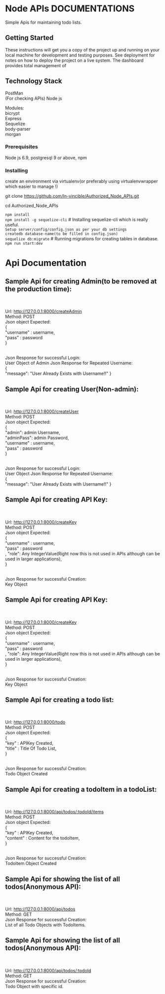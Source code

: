 # Node APIs DOCUMENTATIONS
Simple Apis for maintaining todo lists.

## Getting Started

These instructions will get you a copy of the project up and running on your local machine for development and testing purposes. See deployment for notes on how to deploy the project on a live system.
The dashboard provides total management of 

## Technology Stack

PostMan<br> (For checking APIs)
Node js<br>

Modules:<br>
bicrypt<br>
Express<br>
Sequelize<br>
body-parser<br>
morgan<br>

### Prerequisites

Node js 6.9, postgresql 9 or above, npm

### Installing

create an environment via virtualenv(or preferably using virtualenvwrapper which easier to manage !)

git clone https://github.com/In-vincible/Authorized_Node_APIs.git

cd Authorized_Node_APIs

``npm install``<br>
``npm install -g sequelize-cli`` # Installing sequelize-cli which is really useful.<br>
`` Setup server/config/config.json as per your db settings ``<br>
``createdb database-name(to be filled in config.json)``<br>
``sequelize db:migrate`` # Running migrations for creating tables in database.<br>
``npm run start:dev``<br>


# Api Documentation

## Sample Api for creating Admin(to be removed at the production time):
<br><br>
Url: http://127.0.0.1:8000/createAdmin
<br>
Method: POST
<br>
Json object Expected:<br>			{<br>
									"username" : username,<br>
									"pass" : password<br>
								}<br><br>

Json Response for successful Login: <br>
								User Object of Admin
Json Response for Repeated Username:<br>
								{<br>
									"message": "User Already Exists with Username!!"
								}<br>


## Sample Api for creating User(Non-admin):
<br><br>
Url: http://127.0.0.1:8000/createUser
<br>
Method: POST
<br>
Json object Expected:<br>			{<br>
                  "admin": admin Username,<br>
                  "adminPass": admin Password,<br>
									"username" : username,<br>
									"pass" : password<br>
								}<br><br>

Json Response for successful Login: <br>
								User Object 
Json Response for Repeated Username:<br>
								{<br>
									"message": "User Already Exists with Username!!"
								}<br>

## Sample Api for creating API Key:
<br><br>
Url: http://127.0.0.1:8000/createKey
<br>
Method: POST
<br>
Json object Expected:<br>			{<br>
                  "username" : username,<br>
									"pass" : password<br>,
                  "role": Any IntegerValue(Right now this is not used in APIs although can be used in larger applications),<br>
								}<br><br>

Json Response for successful Creation: <br>
								Key Object 

## Sample Api for creating API Key:
<br><br>
Url: http://127.0.0.1:8000/createKey
<br>
Method: POST
<br>
Json object Expected:<br>			{<br>
                  "username" : username,<br>
									"pass" : password<br>,
                  "role": Any IntegerValue(Right now this is not used in APIs although can be used in larger applications),<br>
								}<br><br>

Json Response for successful Creation: <br>
								Key Object 


## Sample Api for creating a todo list:
<br><br>
Url: http://127.0.0.1:8000/todo
<br>
Method: POST
<br>
Json object Expected:<br>			{<br>
                  "key" : APIKey Created,<br>
									"title" : Title Of Todo List,<br>
                  }<br><br>

Json Response for successful Creation: <br>
								Todo Object Created
                
 
## Sample Api for creating a todoItem in a todoList:
<br><br>
Url: http://127.0.0.1:8000/api/todos/:todoId/items
<br>
Method: POST
<br>
Json object Expected:<br>			{<br>
                  "key" : APIKey Created,<br>
                  "content" : Content for the todoItem,<br>
                  }<br><br>

Json Response for successful Creation: <br>
								TodoItem Object Created
                
 
## Sample Api for showing the list of all todos(Anonymous API):
<br><br>
Url: http://127.0.0.1:8000/api/todos
<br>
Method: GET<br>
Json Response for successful Creation: <br>
								List of all Todo Objects with TodoItems.



## Sample Api for showing the list of all todos(Anonymous API):
<br><br>
Url: http://127.0.0.1:8000/api/todos/:todoId
<br>
Method: GET<br>
Json Response for successful Creation: <br>
							Todo Object with specific id.
 

                
		
